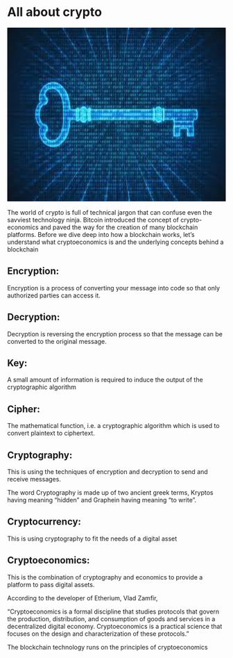 # All about crypto

<img src="https://github.com/anshu109/Blockchain-Developer-TECH-IS-Bootcamp/blob/main/Images/crypto.jpg" alt="Crypto" width="1800" height="400"/>

The world of crypto is full of technical jargon that can confuse even the savviest technology ninja. Bitcoin introduced the concept of crypto-economics and paved the way for the creation of many blockchain platforms. Before we dive deep into how a blockchain works, let’s understand what cryptoeconomics is and the underlying concepts behind a blockchain

## Encryption:
Encryption is a process of converting your message into code so that only authorized parties can access it. 
## Decryption:
Decryption is reversing the encryption process so that the message can be converted to the original message.
## Key:
A small amount of information is required to induce the output of the cryptographic algorithm
## Cipher: 
The mathematical function, i.e. a cryptographic algorithm which is used to convert plaintext to ciphertext.
## Cryptography:
This is using the techniques of encryption and decryption to send and receive messages.

The word Cryptography is made up of two ancient greek terms, Kryptos having meaning “hidden” and Graphein having meaning “to write”.
## Cryptocurrency:
This is using cryptography to fit the needs of a digital asset
## Cryptoeconomics: 
This is the combination of cryptography and economics to provide a platform to pass digital assets.

According to the developer of Etherium, Vlad Zamfir,

“Cryptoeconomics is a formal discipline that studies protocols that govern the production, distribution, and consumption of goods and services in a decentralized digital economy. Cryptoeconomics is a practical science that focuses on the design and characterization of these protocols.”

The blockchain technology runs on the principles of cryptoeconomics
